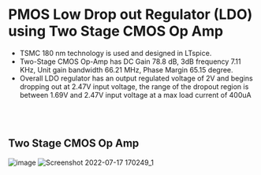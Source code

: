 # PMOS Low Drop out Regulator (LDO) using Two Stage CMOS Op Amp

- TSMC 180 nm technology is used and designed in LTspice. 
- Two-Stage CMOS Op-Amp has DC Gain 78.8 dB, 3dB frequency 7.11 KHz, Unit gain bandwidth 66.21 MHz, Phase Margin 65.15 degree.
- Overall LDO regulator has an output regulated voltage of 2V and begins dropping out at 2.47V input voltage, the range of the dropout region is between 1.69V and 2.47V input voltage at a max load current of 400uA

<br />
<br />


## Two Stage CMOS Op Amp
![image](https://user-images.githubusercontent.com/84563214/179395402-7b06262c-817c-4faa-a4a2-150df5db99ee.png)
![Screenshot 2022-07-17 170249_1](https://user-images.githubusercontent.com/84563214/179396329-63cd9ebe-215f-4f86-9c6e-7dc7b02b4dac.jpg)


